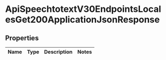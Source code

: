 # ApiSpeechtotextV30EndpointsLocalesGet200ApplicationJsonResponse

## Properties
Name | Type | Description | Notes
------------ | ------------- | ------------- | -------------
